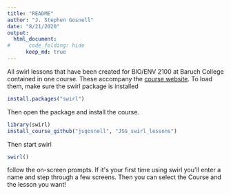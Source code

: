 ```yaml
---
title: "README"
author: "J. Stephen Gosnell"
date: "8/21/2020"
output:
  html_document:
#      code_folding: hide
      keep_md: true
---
```




All swirl lessons that have been created for BIO/ENV 2100 at Baruch College contained in one course. These accompany the [course website](https://sites.google.com/view/biostats/home).  To load them, make sure the swirl package is installed


```r
install.packages("swirl")
```

Then open the package and install the course.



```r
library(swirl)
install_course_github("jsgosnell", "JSG_swirl_lessons")
```

Then start swirl


```r
swirl()
```

follow the on-screen prompts. If it's your first time using swirl you'll enter
a name and step through a few screens.  Then you can select the Course and 
the lesson you want!
